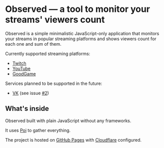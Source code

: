 # Observed &mdash; a tool to monitor your streams' viewers count

Observed is a simple minimalistic JavaScript-only application that monitors your streams in popular streaming platforms and shows viewers count for each one and sum of them.

Currently supported streaming platforms:

* [Twitch](https://www.twitch.tv)
* [YouTube](https://www.youtube.com)
* [GoodGame](https://goodgame.ru)

Services planned to be supported in the future:

* [VK](https://vk.com) (see issue [#2](https://github.com/neluzhin/observed/issues/2))

## What's inside

Observed built with plain JavaScript without any frameworks.

It uses [Poi](https://poi.js.org) to gather everything.

The project is hosted on [GitHub Pages](https://pages.github.com) with [Cloudflare](https://www.cloudflare.com/) configured.
